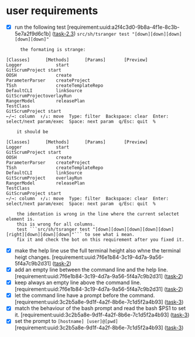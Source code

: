 # user requirements

- [x] run the following test [requirement:uuid:a2f4c3d0-9b8a-4f1e-8c3b-5e7a2f9d6c1b] ([task-2.3](./task-2.3-developer-fix-selected-row-indentation.md))
        ```src/sh/tsranger test "[down][down][down][down][down]" ```

        the formating is strange:
```
[Classes]      [Methods]      [Params]       [Preview]           
Logger             start                                 GitScrumProject start   
OOSH               create                                                                     
ParameterParser    createProject                                                              
TSsh               createTemplateRepo                                                         
DefaultCLI         linkSource                                                                 
GitScrumProjectoverlayRun                                                                 
RangerModel        releasePlan                                                                
TestClass                                                                                              
GitScrumProject start
←/→: column  ↑/↓: move  Type: filter  Backspace: clear  Enter: select/next param/exec  Space: next param  q/Esc: quit  %                                                    
```

        it should be
```
[Classes]      [Methods]      [Params]       [Preview]           
Logger             start                                 GitScrumProject start   
OOSH               create                                                                     
ParameterParser    createProject                                                              
TSsh               createTemplateRepo                                                         
DefaultCLI         linkSource                                                                 
GitScrumProject    overlayRun                                                                 
RangerModel        releasePlan                                                                
TestClass                                                                                              
GitScrumProject start
←/→: column  ↑/↓: move  Type: filter  Backspace: clear  Enter: select/next param/exec  Space: next param  q/Esc: quit  %                                                    
```

        the identation is wrong in the line where the current selectet element is.
        this is wrong for all columns.
        test ```src/sh/tsranger test "[down][down][down][down][down][right][down][down][down]"``` to see what i mean.
        fix it and check the bot on this requirement after you fixed it.

- [x] make the help line use the full terminal height also whne the terminal heigt changes. [requirement:uuid:7f6e1b84-3c19-4d7a-9a56-5f4a7c9b2d31] ([task-2](./task-2.1-developer-footer-height-and-spacing.md))
- [x] add an empty line between the command line and the help line. [requirement:uuid:7f6e1b84-3c19-4d7a-9a56-5f4a7c9b2d31] ([task-2](./task-2.1-developer-footer-height-and-spacing.md))
- [x] keep always an empty line above the command line. [requirement:uuid:7f6e1b84-3c19-4d7a-9a56-5f4a7c9b2d31] ([task-2](./task-2.1-developer-footer-height-and-spacing.md))
- [x] let the command line have a prompt before the command.  [requirement:uuid:3c2b5a8e-9d1f-4a2f-8b6e-7c1d5f2a4b93] ([task-3](./task-3.1-developer-command-prompt-ps1.md))
- [x] match the behaviour of the bash prompt and read the bash $PS1 to set it. [requirement:uuid:3c2b5a8e-9d1f-4a2f-8b6e-7c1d5f2a4b93] ([task-3](./task-3.1-developer-command-prompt-ps1.md))
- [x] set the prompt to ```[hostname] [user]@[pwd]``` [requirement:uuid:3c2b5a8e-9d1f-4a2f-8b6e-7c1d5f2a4b93] ([task-3](./task-3.1-developer-command-prompt-ps1.md))